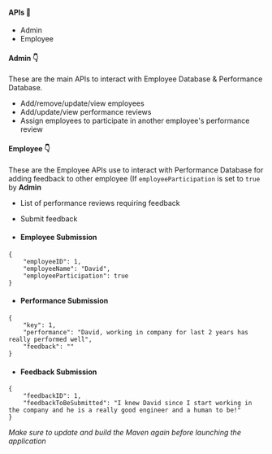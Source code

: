 #### APIs 🔧
- Admin
- Employee

#### Admin 👇
These are the main APIs to interact with Employee Database & Performance Database.
- Add/remove/update/view employees
- Add/update/view performance reviews
- Assign employees to participate in another employee's performance review

#### Employee 👇
These are the Employee APIs use to interact with Performance Database for adding feedback to other employee (If `employeeParticipation` is set to `true` by **Admin**
- List of performance reviews requiring feedback
- Submit feedback


 - #### Employee Submission
```
{
    "employeeID": 1,
    "employeeName": "David",
    "employeeParticipation": true
}
```

 - #### Performance Submission
```
{
    "key": 1,
    "performance": "David, working in company for last 2 years has really performed well",
    "feedback": ""
}
```

 - #### Feedback Submission
```
{
    "feedbackID": 1,
    "feedbackToBeSubmitted": "I knew David since I start working in the company and he is a really good engineer and a human to be!"
}
```

*Make sure to update and build the *Maven* again before launching the application*
